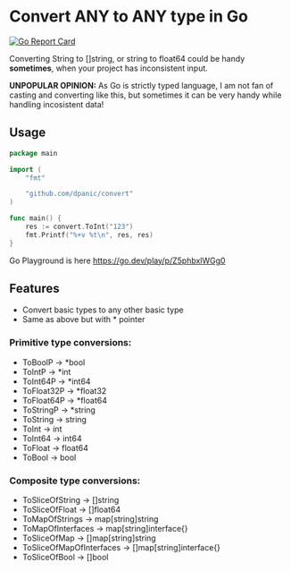 # Convert ANY to ANY type in Go

[![Go Report Card](https://goreportcard.com/badge/github.com/dpanic/conv)](https://goreportcard.com/report/github.com/dpanic/any)

Converting String to []string, or string to float64 could be handy **sometimes**, when your project has inconsistent input.

**UNPOPULAR OPINION:** As Go is strictly typed language, I am not fan of casting and converting like this, but sometimes it can be very handy while handling incosistent data!


## Usage
``` Go
package main

import (
	"fmt"

	"github.com/dpanic/convert"
)

func main() {
	res := convert.ToInt("123")
	fmt.Printf("%+v %t\n", res, res)
}
```

Go Playground is here https://go.dev/play/p/Z5phbxlWGg0


## Features
* Convert basic types to any other basic type
* Same as above but with * pointer

### Primitive type conversions:
* ToBoolP -> *bool
* ToIntP -> *int
* ToInt64P -> *int64
* ToFloat32P -> *float32
* ToFloat64P -> *float64
* ToStringP -> *string
* ToString -> string
* ToInt -> int
* ToInt64 -> int64
* ToFloat -> float64
* ToBool -> bool

### Composite type conversions:
* ToSliceOfString -> []string
* ToSliceOfFloat -> []float64
* ToMapOfStrings -> map[string]string
* ToMapOfInterfaces -> map[string]interface{}
* ToSliceOfMap -> []map[string]string
* ToSliceOfMapOfInterfaces -> []map[string]interface{}
* ToSliceOfBool -> []bool

